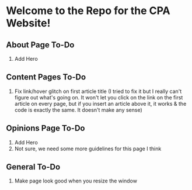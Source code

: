 # Welcome to the Repo for the CPA Website!

## About Page To-Do
1. Add Hero

## Content Pages To-Do
1. Fix link/hover glitch on first article title (I tried to fix it but I really can't figure out what's going on. It won't let you click on the link on the first article on every page, but if you insert an article above it, it works & the code is exactly the same. It doesn't make any sense)

## Opinions Page To-Do
1. Add Hero
2. Not sure, we need some more guidelines for this page I think

## General To-Do
1. Make page look good when you resize the window
